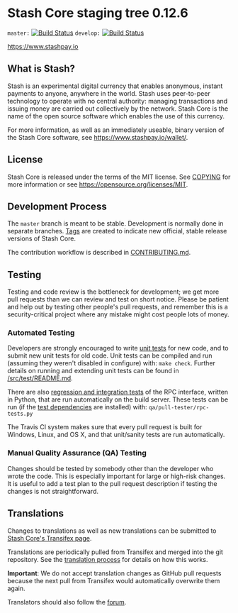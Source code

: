 Stash Core staging tree 0.12.6
===============================

`master:` [![Build Status](https://travis-ci.org/stashpay/stash.svg?branch=master)](https://travis-ci.org/stashpay/stash) `develop:` [![Build Status](https://travis-ci.org/stashpay/stash.svg?branch=develop)](https://travis-ci.org/stashpay/stash/branches)

https://www.stashpay.io


What is Stash?
----------------

Stash is an experimental digital currency that enables anonymous, instant
payments to anyone, anywhere in the world. Stash uses peer-to-peer technology
to operate with no central authority: managing transactions and issuing money
are carried out collectively by the network. Stash Core is the name of the open
source software which enables the use of this currency.

For more information, as well as an immediately useable, binary version of
the Stash Core software, see https://www.stashpay.io/wallet/.


License
-------

Stash Core is released under the terms of the MIT license. See [COPYING](COPYING) for more
information or see https://opensource.org/licenses/MIT.

Development Process
-------------------

The `master` branch is meant to be stable. Development is normally done in separate branches.
[Tags](https://github.com/stashpayio/stash/tags) are created to indicate new official,
stable release versions of Stash Core.

The contribution workflow is described in [CONTRIBUTING.md](CONTRIBUTING.md).

Testing
-------

Testing and code review is the bottleneck for development; we get more pull
requests than we can review and test on short notice. Please be patient and help out by testing
other people's pull requests, and remember this is a security-critical project where any mistake might cost people
lots of money.

### Automated Testing

Developers are strongly encouraged to write [unit tests](src/test/README.md) for new code, and to
submit new unit tests for old code. Unit tests can be compiled and run
(assuming they weren't disabled in configure) with: `make check`. Further details on running
and extending unit tests can be found in [/src/test/README.md](/src/test/README.md).

There are also [regression and integration tests](/qa) of the RPC interface, written
in Python, that are run automatically on the build server.
These tests can be run (if the [test dependencies](/qa) are installed) with: `qa/pull-tester/rpc-tests.py`

The Travis CI system makes sure that every pull request is built for Windows, Linux, and OS X, and that unit/sanity tests are run automatically.

### Manual Quality Assurance (QA) Testing

Changes should be tested by somebody other than the developer who wrote the
code. This is especially important for large or high-risk changes. It is useful
to add a test plan to the pull request description if testing the changes is
not straightforward.

Translations
------------

Changes to translations as well as new translations can be submitted to
[Stash Core's Transifex page](https://www.transifex.com/projects/p/stash/).

Translations are periodically pulled from Transifex and merged into the git repository. See the
[translation process](doc/translation_process.md) for details on how this works.

**Important**: We do not accept translation changes as GitHub pull requests because the next
pull from Transifex would automatically overwrite them again.

Translators should also follow the [forum](https://www.stashpay.io/forum/topic/stash-worldwide-collaboration.88/).
